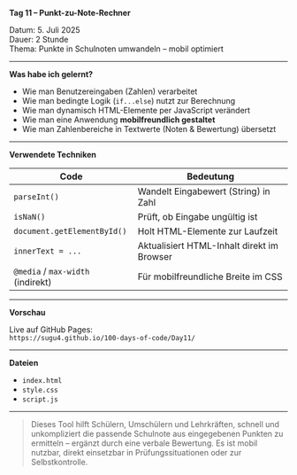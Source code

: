 **Tag 11 – Punkt-zu-Note-Rechner**

Datum: 5. Juli 2025  
Dauer: 2 Stunde  
Thema: Punkte in Schulnoten umwandeln – mobil optimiert

---

**Was habe ich gelernt?**

- Wie man Benutzereingaben (Zahlen) verarbeitet
- Wie man bedingte Logik (`if...else`) nutzt zur Berechnung
- Wie man dynamisch HTML-Elemente per JavaScript verändert
- Wie man eine Anwendung **mobilfreundlich gestaltet**
- Wie man Zahlenbereiche in Textwerte (Noten & Bewertung) übersetzt

---

**Verwendete Techniken**

| Code                            | Bedeutung                                         |
|----------------------------------|--------------------------------------------------|
| `parseInt()`                   | Wandelt Eingabewert (String) in Zahl             |
| `isNaN()`                       | Prüft, ob Eingabe ungültig ist                   |
| `document.getElementById()`     | Holt HTML-Elemente zur Laufzeit                  |
| `innerText = ...`               | Aktualisiert HTML-Inhalt direkt im Browser       |
| `@media` / `max-width` (indirekt) | Für mobilfreundliche Breite im CSS             |

---

**Vorschau**

Live auf GitHub Pages:  
`https://sugu4.github.io/100-days-of-code/Day11/`

---

**Dateien**

- `index.html`
- `style.css`
- `script.js`

---

> Dieses Tool hilft Schülern, Umschülern und Lehrkräften, schnell und unkompliziert die passende Schulnote aus eingegebenen Punkten zu ermitteln – ergänzt durch eine verbale Bewertung.
Es ist mobil nutzbar, direkt einsetzbar in Prüfungssituationen oder zur Selbstkontrolle.